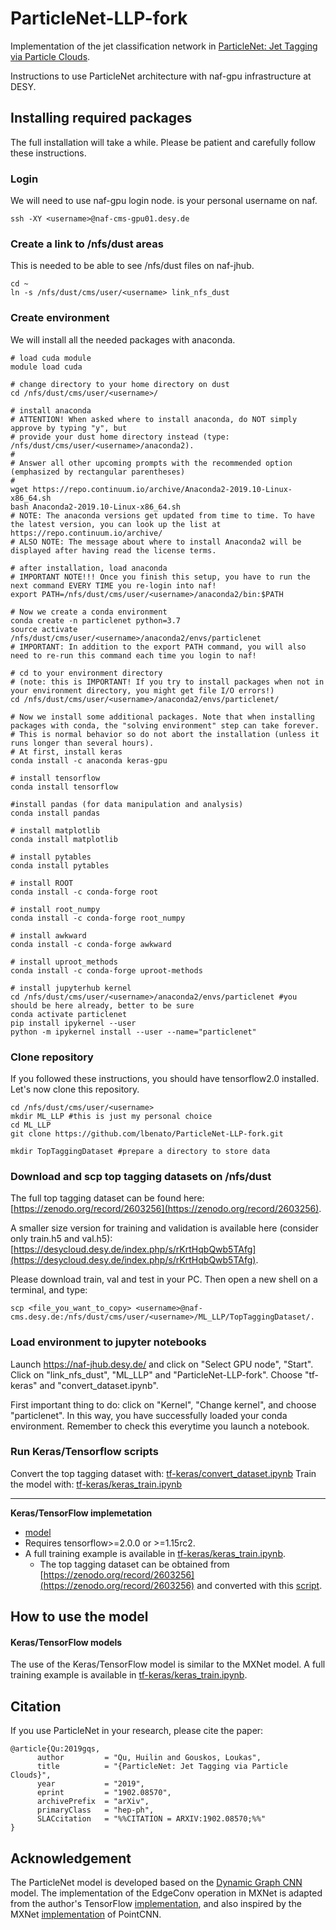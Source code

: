 # ParticleNet-LLP-fork

Implementation of the jet classification network in [ParticleNet: Jet Tagging via Particle Clouds](https://arxiv.org/abs/1902.08570).

Instructions to use ParticleNet architecture with naf-gpu infrastructure at DESY.

## Installing required packages

The full installation will take a while. Please be patient and carefully follow these instructions.

### Login

We will need to use naf-gpu login node. <username> is your personal username on naf.

```
ssh -XY <username>@naf-cms-gpu01.desy.de
```

### Create a link to /nfs/dust areas

This is needed to be able to see /nfs/dust files on naf-jhub.

```
cd ~
ln -s /nfs/dust/cms/user/<username> link_nfs_dust
```

### Create environment

We will install all the needed packages with anaconda.

```
# load cuda module
module load cuda
 
# change directory to your home directory on dust
cd /nfs/dust/cms/user/<username>/
 
# install anaconda
# ATTENTION! When asked where to install anaconda, do NOT simply approve by typing "y", but
# provide your dust home directory instead (type: /nfs/dust/cms/user/<username>/anaconda2).
#
# Answer all other upcoming prompts with the recommended option (emphasized by rectangular parentheses)
#
wget https://repo.continuum.io/archive/Anaconda2-2019.10-Linux-x86_64.sh
bash Anaconda2-2019.10-Linux-x86_64.sh
# NOTE: The anaconda versions get updated from time to time. To have the latest version, you can look up the list at https://repo.continuum.io/archive/
# ALSO NOTE: The message about where to install Anaconda2 will be displayed after having read the license terms.
 
# after installation, load anaconda
# IMPORTANT NOTE!!! Once you finish this setup, you have to run the next command EVERY TIME you re-login into naf!
export PATH=/nfs/dust/cms/user/<username>/anaconda2/bin:$PATH
 
# Now we create a conda environment
conda create -n particlenet python=3.7
source activate /nfs/dust/cms/user/<username>/anaconda2/envs/particlenet
# IMPORTANT: In addition to the export PATH command, you will also need to re-run this command each time you login to naf!
 
# cd to your environment directory
# (note: this is IMPORTANT! If you try to install packages when not in your environment directory, you might get file I/O errors!)
cd /nfs/dust/cms/user/<username>/anaconda2/envs/particlenet/
 
# Now we install some additional packages. Note that when installing packages with conda, the "solving environment" step can take forever.
# This is normal behavior so do not abort the installation (unless it runs longer than several hours).
# At first, install keras
conda install -c anaconda keras-gpu
 
# install tensorflow
conda install tensorflow
 
#install pandas (for data manipulation and analysis)
conda install pandas
 
# install matplotlib
conda install matplotlib
 
# install pytables
conda install pytables

# install ROOT
conda install -c conda-forge root
 
# install root_numpy
conda install -c conda-forge root_numpy

# install awkward
conda install -c conda-forge awkward

# install uproot_methods
conda install -c conda-forge uproot-methods

# install jupyterhub kernel
cd /nfs/dust/cms/user/<username>/anaconda2/envs/particlenet #you should be here already, better to be sure
conda activate particlenet
pip install ipykernel --user
python -m ipykernel install --user --name="particlenet"
```

### Clone repository

If you followed these instructions, you should have tensorflow2.0 installed. Let's now clone this repository.

```
cd /nfs/dust/cms/user/<username>
mkdir ML_LLP #this is just my personal choice
cd ML_LLP
git clone https://github.com/lbenato/ParticleNet-LLP-fork.git

mkdir TopTaggingDataset #prepare a directory to store data
```

### Download and scp top tagging datasets on /nfs/dust

The full top tagging dataset can be found here: [https://zenodo.org/record/2603256](https://zenodo.org/record/2603256).

A smaller size version for training and validation is available here (consider only train.h5 and val.h5): [https://desycloud.desy.de/index.php/s/rKrtHqbQwb5TAfg](https://desycloud.desy.de/index.php/s/rKrtHqbQwb5TAfg).

Please download train, val and test in your PC. Then open a new shell on a terminal, and type:

```
scp <file_you_want_to_copy> <username>@naf-cms.desy.de:/nfs/dust/cms/user/<username>/ML_LLP/TopTaggingDataset/.
```

### Load environment to jupyter notebooks

Launch https://naf-jhub.desy.de/ and click on "Select GPU node", "Start". Click on "link_nfs_dust", "ML_LLP" and "ParticleNet-LLP-fork". Choose "tf-keras" and "convert_dataset.ipynb".

First important thing to do: click on "Kernel", "Change kernel", and choose "particlenet". In this way, you have successfully loaded your conda environment. Remember to check this everytime you launch a notebook.


### Run Keras/Tensorflow scripts

Convert the top tagging dataset with: [tf-keras/convert_dataset.ipynb](tf-keras/convert_dataset.ipynb)
Train the model with: [tf-keras/keras_train.ipynb](tf-keras/keras_train.ipynb)


------
**Keras/TensorFlow implemetation** 
 - [model](tf-keras/tf_keras_model.py)
 - Requires tensorflow>=2.0.0 or >=1.15rc2. 
 - A full training example is available in [tf-keras/keras_train.ipynb](tf-keras/keras_train.ipynb). 
    - The top tagging dataset can be obtained from [https://zenodo.org/record/2603256](https://zenodo.org/record/2603256) and converted with this [script](tf-keras/convert_dataset.ipynb). 

## How to use the model

#### Keras/TensorFlow models

The use of the Keras/TensorFlow model is similar to the MXNet model. A full training example is available in [tf-keras/keras_train.ipynb](tf-keras/keras_train.ipynb).

## Citation
If you use ParticleNet in your research, please cite the paper:

	@article{Qu:2019gqs,
	      author         = "Qu, Huilin and Gouskos, Loukas",
	      title          = "{ParticleNet: Jet Tagging via Particle Clouds}",
	      year           = "2019",
	      eprint         = "1902.08570",
	      archivePrefix  = "arXiv",
	      primaryClass   = "hep-ph",
	      SLACcitation   = "%%CITATION = ARXIV:1902.08570;%%"
	}

## Acknowledgement
The ParticleNet model is developed based on the [Dynamic Graph CNN](https://arxiv.org/abs/1801.07829) model. The implementation of the EdgeConv operation in MXNet is adapted from the author's TensorFlow [implementation](https://github.com/WangYueFt/dgcnn), and also inspired by the MXNet [implementation](https://github.com/chinakook/PointCNN.MX) of PointCNN.
